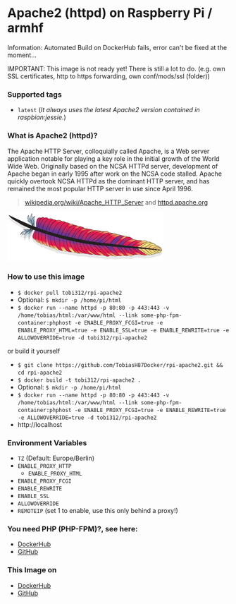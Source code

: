 # Apache2 (httpd) on Raspberry Pi / armhf

Information: Automated Build on DockerHub fails, error can't be fixed at the moment...

IMPORTANT: This image is not ready yet! There is still a lot to do. (e.g. own SSL certificates, http to https forwarding, own conf/mods/ssl (folder))

### Supported tags
-	`latest` (*It always uses the latest Apache2 version contained in raspbian:jessie.*)

### What is Apache2 (httpd)?
The Apache HTTP Server, colloquially called Apache, is a Web server application notable for playing a key role in the initial growth of the World Wide Web. Originally based on the NCSA HTTPd server, development of Apache began in early 1995 after work on the NCSA code stalled. Apache quickly overtook NCSA HTTPd as the dominant HTTP server, and has remained the most popular HTTP server in use since April 1996.
> [wikipedia.org/wiki/Apache_HTTP_Server](https://en.wikipedia.org/wiki/Apache_HTTP_Server) and [httpd.apache.org](https://httpd.apache.org/)

![logo](https://raw.githubusercontent.com/docker-library/docs/master/httpd/logo.png)

### How to use this image
* ``` $ docker pull tobi312/rpi-apache2 ```
* Optional: ``` $ mkdir -p /home/pi/html ```
* ``` $ docker run --name httpd -p 80:80 -p 443:443 -v /home/tobias/html:/var/www/html --link some-php-fpm-container:phphost -e ENABLE_PROXY_FCGI=true -e ENABLE_PROXY_HTML=true -e ENABLE_SSL=true -e ENABLE_REWRITE=true -e ALLOWOVERRIDE=true -d tobi312/rpi-apache2 ``` 

or build it yourself
* ``` $ git clone https://github.com/TobiasH87Docker/rpi-apache2.git && cd rpi-apache2 ```
* ``` $ docker build -t tobi312/rpi-apache2 . ``` 
* Optional: ``` $ mkdir -p /home/pi/html ```
* ``` $ docker run --name httpd -p 80:80 -p 443:443 -v /home/tobias/html:/var/www/html --link some-php-fpm-container:phphost -e ENABLE_PROXY_FCGI=true -e ENABLE_REWRITE=true -e ALLOWOVERRIDE=true -d tobi312/rpi-apache2 ``` 
* http://localhost 

### Environment Variables
* `TZ` (Default: Europe/Berlin)
* `ENABLE_PROXY_HTTP`
	* `ENABLE_PROXY_HTML`
* `ENABLE_PROXY_FCGI`
* `ENABLE_REWRITE`
* `ENABLE_SSL`
* `ALLOWOVERRIDE`
* `REMOTEIP` (set 1 to enable, use this only behind a proxy!)


### You need PHP (PHP-FPM)?, see here: 
* [DockerHub](https://hub.docker.com/r/tobi312/rpi-php/)
* [GitHub](https://github.com/TobiasH87Docker/rpi-php)

### This Image on
* [DockerHub](https://hub.docker.com/r/tobi312/rpi-apache2/)
* [GitHub](https://github.com/TobiasH87Docker/rpi-apache2)

